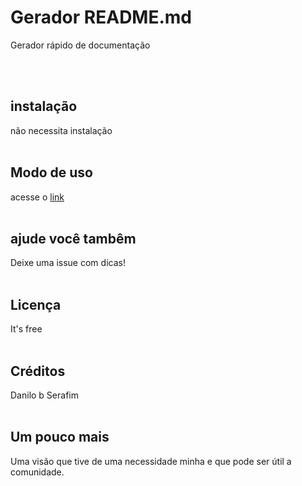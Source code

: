 <h1>Gerador README.md</h1><p>Gerador rápido de documentação </p></br></br><h2>instalação</h2>não necessita instalação</br></br><h2>Modo de uso</h2>acesse o <a href='https://danilobserafim.github.io/Readme/' >link</a></br></br><h2>ajude você tambêm</h2>Deixe uma issue com dicas!</br></br><h2>Licença</h2>It's free</br></br><h2>Créditos</h2>Danilo b Serafim</br></br><h2>Um pouco mais</h2>Uma visão que tive de uma necessidade minha e que pode ser útil a comunidade. 